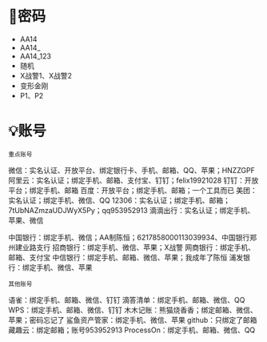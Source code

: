 # 🔑密码

- AA14
- AA14_
- AA14_123
- 随机
- X战警1、X战警2
- 变形金刚
- P1、P2

# 💡账号

`重点账号`

微信：实名认证、开放平台、绑定银行卡、手机、邮箱、QQ、苹果；HNZZGPF
阿里云：实名认证；绑定手机、邮箱、支付宝、钉钉；felix19921028
钉钉：开放平台；绑定手机、邮箱
百度：开放平台；绑定手机、邮箱；一个工具而已
美团：实名认证；绑定手机、微信、QQ
12306：实名认证；绑定手机、邮箱；7tUbNAZmzaUDJWyX5Py；qq953952913
滴滴出行：实名认证；绑定手机、苹果、微信

中国银行：绑定手机、微信；AA制陈恒；6217858000113039934、中国银行郑州建业路支行
招商银行：绑定手机、微信、苹果；X战警
网商银行：绑定手机、邮箱、支付宝
中信银行：绑定手机、邮箱、微信、苹果；我成年了陈恒
浦发银行：绑定手机、微信、苹果

`其他账号`

语雀：绑定手机、邮箱、微信、钉钉
滴答清单：绑定手机、邮箱、微信、QQ
WPS：绑定手机、邮箱、微信、钉钉
木木记账：熊猫烧香香；绑定邮箱、微信、苹果；密码忘记了
鲨鱼资产管家：绑定手机、微信、苹果
github：只绑定了邮箱
藏趣云：绑定邮箱；账号953952913
ProcessOn：绑定手机、邮箱、微信、QQ